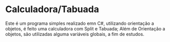 # Calculadora/Tabuada
Este é um programa simples realizado emn C#, utilizando orientação a objetos, é feito uma calculadora com Split e Tabuada;
Além de Orientação a objetos, são utilizadas alguma variáveis globais, a fim de estudos.
